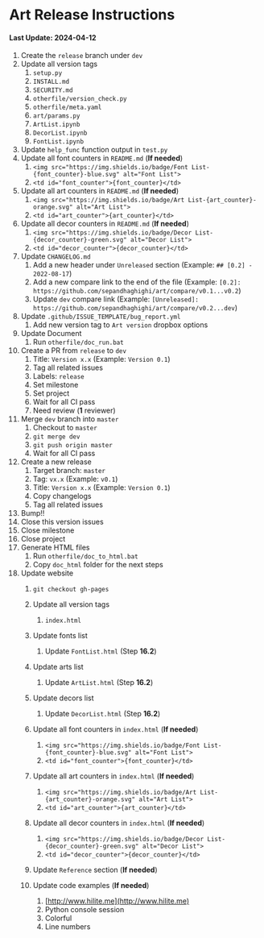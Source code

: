 
# Art Release Instructions

#### Last Update: 2024-04-12

1. Create the `release` branch under `dev`
2. Update all version tags
	1. `setup.py`
	2. `INSTALL.md`
	3. `SECURITY.md`
	4. `otherfile/version_check.py`
	5. `otherfile/meta.yaml`
	6. `art/params.py`
	7. `ArtList.ipynb`
	8. `DecorList.ipynb`
	9. `FontList.ipynb`
3. Update `help_func` function output in `test.py`
4. Update all font counters in `README.md` (**If needed**)
	1. `<img src="https://img.shields.io/badge/Font List-{font_counter}-blue.svg" alt="Font List">`
	2. `<td id="font_counter">{font_counter}</td>`
5. Update all art counters in `README.md` (**If needed**)
	1. `<img src="https://img.shields.io/badge/Art List-{art_counter}-orange.svg" alt="Art List">`
	2. `<td id="art_counter">{art_counter}</td>`
6. Update all decor counters in `README.md` (**If needed**)
	1. `<img src="https://img.shields.io/badge/Decor List-{decor_counter}-green.svg" alt="Decor List">`
	2. `<td id="decor_counter">{decor_counter}</td>`
7. Update `CHANGELOG.md`
	1. Add a new header under `Unreleased` section (Example: `## [0.2] - 2022-08-17`)
	2. Add a new compare link to the end of the file (Example: `[0.2]: https://github.com/sepandhaghighi/art/compare/v0.1...v0.2`)
	3. Update `dev` compare link (Example: `[Unreleased]: https://github.com/sepandhaghighi/art/compare/v0.2...dev`)
8. Update `.github/ISSUE_TEMPLATE/bug_report.yml`
   1. Add new version tag to `Art version` dropbox options
9.  Update Document
	1. Run `otherfile/doc_run.bat`
10. Create a PR from `release` to `dev`
	1. Title: `Version x.x` (Example: `Version 0.1`)
	2. Tag all related issues
	3. Labels: `release`
	4. Set milestone
	5. Set project
	6. Wait for all CI pass
	7. Need review (**1** reviewer)
11. Merge `dev` branch into `master`
	1. Checkout to `master`
	2. `git merge dev`
	3. `git push origin master`
	4. Wait for all CI pass
12. Create a new release
	1. Target branch: `master`
	2. Tag: `vx.x` (Example: `v0.1`)
	3. Title: `Version x.x` (Example: `Version 0.1`)
	4. Copy changelogs
	5. Tag all related issues
13. Bump!!
14. Close this version issues
15. Close milestone
16. Close project
17. Generate HTML files
	1. Run `otherfile/doc_to_html.bat`
	2. Copy `doc_html` folder for the next steps
18. Update website
	1. `git checkout gh-pages`
	2. Update all version tags
		1. `index.html`
	3. Update fonts list
		1. Update `FontList.html` (Step **16.2**)
	4. Update arts list
		1. Update `ArtList.html` (Step **16.2**)
	5. Update decors list
		1. Update `DecorList.html` (Step **16.2**)
	6. Update all font counters in `index.html` (**If needed**)
		1. `<img src="https://img.shields.io/badge/Font List-{font_counter}-blue.svg" alt="Font List">`
		2. `<td id="font_counter">{font_counter}</td>`
	7. Update all art counters in `index.html` (**If needed**)
		1. `<img src="https://img.shields.io/badge/Art List-{art_counter}-orange.svg" alt="Art List">`
		2. `<td id="art_counter">{art_counter}</td>`
	8. Update all decor counters in `index.html` (**If needed**)
		1. `<img src="https://img.shields.io/badge/Decor List-{decor_counter}-green.svg" alt="Decor List">`
		2. `<td id="decor_counter">{decor_counter}</td>`

	9. Update `Reference` section (**If needed**)
	10. Update code examples (**If needed**)
		1. [http://www.hilite.me](http://www.hilite.me)
		2. Python console session
		3. Colorful
		4. Line numbers